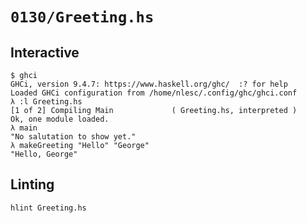 # `0130/Greeting.hs`

## Interactive

```console
$ ghci
GHCi, version 9.4.7: https://www.haskell.org/ghc/  :? for help
Loaded GHCi configuration from /home/nlesc/.config/ghc/ghci.conf
λ :l Greeting.hs 
[1 of 2] Compiling Main             ( Greeting.hs, interpreted )
Ok, one module loaded.
λ main
"No salutation to show yet."
λ makeGreeting "Hello" "George"
"Hello, George"
```

## Linting

```console
hlint Greeting.hs
```
